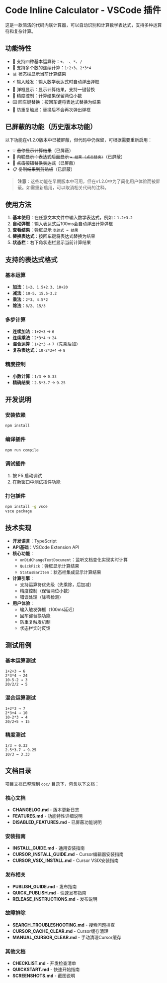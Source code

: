 # Code Inline Calculator - VSCode 插件

这是一款简洁的代码内联计算器，可以自动识别和计算数学表达式，支持多种运算符和复杂计算。

## 功能特性

- 🔢 支持四种基本运算符：`+`、`-`、`*`、`/`
- 🧮 支持多个数的连续计算：`1+2+3`、`2*3*4`
- 📊 状态栏显示当前计算结果
- ⚡ 输入触发：输入数学表达式时自动弹出弹框
- 🎯 弹框显示：显示计算结果，支持一键替换
- 🎨 精度控制：计算结果保留两位小数
- ⌨️ 回车键替换：按回车键将表达式替换为结果
- 🚫 防重复触发：替换后不会再次弹出弹框

## 已屏蔽的功能（历史版本功能）

以下功能在v1.2.0版本中已被屏蔽，但代码中仍保留，可根据需要重新启用：

- 💡 ~~悬停显示计算结果~~（已屏蔽）
- 🎯 ~~内联显示：表达式后面显示 `= 结果 (点击替换)`~~（已屏蔽）
- 🔄 ~~点击按钮替换表达式~~（已屏蔽）
- 📋 ~~复制结果到剪贴板~~（已屏蔽）

> **注意**：这些功能在早期版本中可用，但在v1.2.0中为了简化用户体验而被屏蔽。如需重新启用，可以取消相关代码的注释。

## 使用方法

1. **基本使用**：在任意文本文件中输入数学表达式，例如：`1.2+3.2`
2. **自动弹框**：输入表达式后100ms会自动弹出计算弹框
3. **查看结果**：弹框显示 `表达式 = 结果`
4. **替换表达式**：按回车键将表达式替换为结果
5. **状态栏**：右下角状态栏显示当前计算结果

## 支持的表达式格式

### 基本运算
- **加法**：`1+2`、`1.5+2.3`、`10+20`
- **减法**：`10-5`、`15.5-3.2`
- **乘法**：`2*3`、`4.5*2`
- **除法**：`8/2`、`15/3`

### 多步计算
- **连续加法**：`1+2+3` → `6`
- **连续乘法**：`2*3*4` → `24`
- **混合运算**：`1+2*3` → `7`（先乘后加）
- **复杂表达式**：`10-2*3+4` → `8`

### 精度控制
- **小数计算**：`1/3` → `0.33`
- **精确结果**：`2.5*3.7` → `9.25`

## 开发说明

### 安装依赖
```bash
npm install
```

### 编译插件
```bash
npm run compile
```

### 调试插件
1. 按 F5 启动调试
2. 在新窗口中测试插件功能

### 打包插件
```bash
npm install -g vsce
vsce package
```

## 技术实现

- **开发语言**：TypeScript
- **API基础**：VSCode Extension API
- **核心功能**：
  - `onDidChangeTextDocument`：监听文档变化实现实时计算
  - `QuickPick`：弹框显示计算结果
  - `StatusBarItem`：状态栏集成显示计算结果
- **计算引擎**：
  - 支持运算符优先级（先乘除，后加减）
  - 精度控制（保留两位小数）
  - 错误处理（除零检测）
- **用户体验**：
  - 输入触发弹框（100ms延迟）
  - 回车键替换功能
  - 防重复触发机制
  - 状态栏实时反馈

## 测试用例

### 基本运算测试
```
1+2+3 → 6
2*3*4 → 24
10-5-2 → 3
20/2/2 → 5
```

### 混合运算测试
```
1+2*3 → 7
2*3+4 → 10
10-2*3 → 4
20/2+5 → 15
```

### 精度测试
```
1/3 → 0.33
2.5*3.7 → 9.25
10/3 → 3.33
```

## 文档目录

项目文档已整理到 `doc/` 目录下，包含以下文档：

### 核心文档
- **CHANGELOG.md** - 版本更新日志
- **FEATURES.md** - 功能特性详细说明
- **DISABLED_FEATURES.md** - 已屏蔽功能说明

### 安装指南
- **INSTALL_GUIDE.md** - 通用安装指南
- **CURSOR_INSTALL_GUIDE.md** - Cursor编辑器安装指南
- **CURSOR_VSIX_INSTALL.md** - Cursor VSIX安装指南

### 发布相关
- **PUBLISH_GUIDE.md** - 发布指南
- **QUICK_PUBLISH.md** - 快速发布指南
- **RELEASE_INSTRUCTIONS.md** - 发布说明

### 故障排除
- **SEARCH_TROUBLESHOOTING.md** - 搜索问题排查
- **CURSOR_CACHE_CLEAR.md** - Cursor缓存清理
- **MANUAL_CURSOR_CLEAR.md** - 手动清理Cursor缓存

### 其他文档
- **CHECKLIST.md** - 开发检查清单
- **QUICKSTART.md** - 快速开始指南
- **SCREENSHOTS.md** - 截图说明
